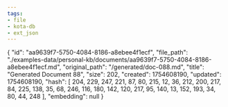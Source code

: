 ```yaml
---
tags:
- file
- kota-db
- ext_json
---
```

{
  "id": "aa9639f7-5750-4084-8186-a8ebee4f1ecf",
  "file_path": "./examples-data/personal-kb/documents/aa9639f7-5750-4084-8186-a8ebee4f1ecf.md",
  "original_path": "/generated/doc-088.md",
  "title": "Generated Document 88",
  "size": 202,
  "created": 1754608190,
  "updated": 1754608190,
  "hash": [
    204,
    229,
    247,
    221,
    87,
    80,
    215,
    12,
    36,
    212,
    200,
    217,
    84,
    225,
    138,
    35,
    68,
    246,
    116,
    180,
    142,
    120,
    217,
    95,
    140,
    13,
    152,
    193,
    34,
    80,
    44,
    248
  ],
  "embedding": null
}